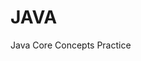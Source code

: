 <h1>JAVA</h1>

<p>Java Core Concepts Practice</p>
<img source = "https://user-images.githubusercontent.com/64586387/132404339-3421d499-a0f9-4db9-97a0-eca91390bbf2.JPG">



